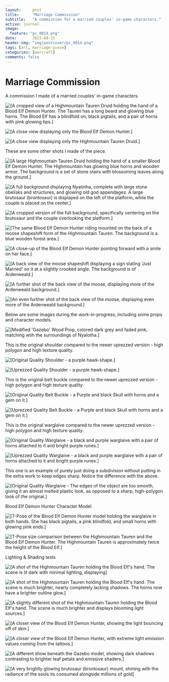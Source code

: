 ```yaml
---
layout:     post
title:      "Marriage Commission"
subtitle:   "A commission for a married couples' in-game characters."
active: journal
image:
  feature: "pc_0014.png"
date:       2023-08-15
header-img: "img/postcover/pc_0014.png"
tags: [art, marriage-piece]
categories: [warcraft]
comments: false
---
```



# Marriage Commission

A commission I made of a married couples' in-game characters.

<img loading="lazy" src="https://kbt.thebottom.net/upload/2024/10/19/20241019165614-890cb0fd.png" alt="[A cropped view of a Highmountain Tauren Druid holding the hand of a Blood Elf Demon Hunter. The Tauren has a long beard and glowing blue horns. The Blood Elf has a blindfold on, black pigtails, and a pair of horns with pink glowing tips.]"/> <!-- Nyalotha 2 -->

<img loading="lazy" src="https://kbt.thebottom.net/upload/2024/10/19/20241019165627-8c4fc124.png" alt="[A close view displaying only the Blood Elf Demon Hunter.]"/> <!-- Nyalotha 4 -->

<img loading="lazy" src="https://kbt.thebottom.net/upload/2024/10/19/20241019165635-0618a13c.png" alt="[A close view displaying only the Highmountain Tauren Druid.]"/> <!-- Nyalotha 5 -->

These are some other shots I made of the piece.

<img loading="lazy" src="https://kbt.thebottom.net/upload/2024/10/19/20241019165606-e0546e2d.png" alt="[A large Highmountain Tauren Druid holding the hand of a smaller Blood Elf Demon Hunter. The Highmountain has glowing blue horns and wooden armor. The background is a set of stone stairs with blossoming leaves along the ground.]"/> <!-- Nyalotha 1 -->

<img loading="lazy" src="https://kbt.thebottom.net/upload/2024/10/19/20241019165620-6b0c9914.png" alt="[A full background displaying Nyalotha, complete with large stone obelisks and structures, and glowing old god appendages. A large brutosaur (brontosaur) is displayed on the left of the platform, while the couple is placed on the center.]"/> <!-- Nyalotha 3 -->

<img loading="lazy" src="https://kbt.thebottom.net/upload/2024/10/19/20241019165531-4a5d8aea.png" alt="[A cropped version of the full background, specifically centering on the brutosaur and the couple overlooking the platform.]"/> <!-- closeup background -->

<img loading="lazy" src="https://kbt.thebottom.net/upload/2024/10/19/20241019165548-a218ff81.png" alt="[The same Blood Elf Demon Hunter riding mounted on the back of a moose shapeshift form of the Highmountain Tauren. The background is a blue wooden forest area.]"/> <!-- Full 2 -->

<img loading="lazy" src="https://kbt.thebottom.net/upload/2024/10/19/20241019165558-8cc6dda3.png" alt="[A close-up of the Blood Elf Demon Hunter pointing forward with a smile on her face.]"/> <!-- Full 4 -->

<img loading="lazy" src="https://kbt.thebottom.net/upload/2024/10/19/20241019165538-1e78e073.png" alt="[A back view of the moose shapeshift displaying a sign stating 'Just Married' on it at a slightly crooked angle. The background is of Ardenweald.]"/> <!-- closeup sign -->

<img loading="lazy" src="https://kbt.thebottom.net/upload/2024/10/19/20241019165554-32c9695e.png" alt="[A further shot of the back view of the moose, displaying more of the Ardenweald background.]"/> <!-- Full 3 -->

<img loading="lazy" src="https://kbt.thebottom.net/upload/2024/10/19/20241019165544-f7ab1445.png" alt="[An even further shot of the back view of the moose, displaying even more of the Ardenweald background.]"/> <!-- Full 1 -->

Below are some images during the work-in-progress, including some props and character models.

<img loading="lazy" src="https://kbt.thebottom.net/upload/2024/10/19/20241019171050-7873bc78.png" alt="[Modified 'Gazebo' Wood Prop, colored dark grey and faded pink, matching wtih the surroundings of Nyalotha.]"/> <!-- wip1 -->

This is the original shoulder compared to the newer uprezzed version - high polygon and high texture quality.

<img loading="lazy" src="https://kbt.thebottom.net/upload/2024/10/19/20241019171052-2a76864c.png" alt="[Original Quality Shoulder - a purple hawk-shape.]"/> <!-- wip2 -->

<img loading="lazy" src="https://kbt.thebottom.net/upload/2024/10/19/20241019171054-31528f6f.png" alt="[Uprezzed Quality Shoulder - a purple hawk-shape.]"/> <!-- wip3 -->

This is the original belt buckle compared to the newer uprezzed version - high polygon and high texture quality.

<img loading="lazy" src="https://kbt.thebottom.net/upload/2024/10/19/20241019171056-6e02395c.png" alt="[Original Quality Belt Buckle - a Purple and black Skull with horns and a gem on it.]"/> <!-- wip4 -->

<img loading="lazy" src="https://kbt.thebottom.net/upload/2024/10/19/20241019171059-e4ab65b2.png" alt="[Uprezzed Quality Belt Buckle - a Purple and black Skull with horns and a gem on it.]"/> <!-- wip5 -->

This is the original warglaive compared to the newer uprezzed version - high polygon and high texture quality.

<img loading="lazy" src="https://kbt.thebottom.net/upload/2024/10/19/20241019171103-fa7b819d.png" alt="[Original Quality Warglaive - a black and purple warglaive with a pair of horns attached to it and bright purple runes.]"/> <!-- wip6 -->

<img loading="lazy" src="https://kbt.thebottom.net/upload/2024/10/19/20241019171101-7bf775b9.png" alt="[Uprezzed Quality Warglaive - a black and purple warglaive with a pair of horns attached to it and bright purple runes.]"/> <!-- wip7 -->

This one is an example of purely just doing a subdivision without putting in the extra work to keep edges sharp. Notice the difference with the above.

<img loading="lazy" src="https://kbt.thebottom.net/upload/2024/10/19/20241019171105-9b20d604.png" alt="[Original Quality Warglaive - The edges of the object are too smooth, giving it an almost melted plastic look, as opposed to a sharp, high-polygon look of the original.]"/> <!-- wip8 -->

Blood Elf Demon Hunter Character Model

<img loading="lazy" src="https://kbt.thebottom.net/upload/2024/10/19/20241019171107-926078ca.png" alt="[T-Pose of the Blood Elf Demon Hunter model holding the warglaive in both hands. She has black pigtails, a pink blindfold, and small horns with glowing pink ends.]"/> <!-- wip9 -->

<img loading="lazy" src="https://kbt.thebottom.net/upload/2024/10/19/20241019171110-b2213653.png" alt="[T-Pose size comparison between the Highmountain Tauren and the Blood Elf Demon Hunter. The Highmountain Tauren is approximately twice the height of the Blood Elf.]"/> <!-- wip10 -->

Lighting & Shading tests

<img loading="lazy" src="https://kbt.thebottom.net/upload/2024/10/19/20241019171116-03ce5197.png" alt="[A shot of the Highmountain Tauren holding the Blood Elf's hand. The scene is lit dark with minimal lighting, displaying]"/> <!-- wip11 -->

<img loading="lazy" src="https://kbt.thebottom.net/upload/2024/10/19/20241019171123-4bfe6a9c.png" alt="[A shot of the Highmountain Tauren holding the Blood Elf's hand. The scene is much brighter, nearly completely lacking shadows. The horns now have a brighter outline glow.]"/> <!-- wip12 -->

<img loading="lazy" src="https://kbt.thebottom.net/upload/2024/10/19/20241019171126-ffed3d82.png" alt="[A slightly different shot of the Highmountain Tauren holding the Blood Elf's hand. The scene is much brighter and displays blooming light sources.]"/> <!-- wip13 -->

<img loading="lazy" src="https://kbt.thebottom.net/upload/2024/10/19/20241019171128-e97bd14f.png" alt="[A closer view of the Blood Elf Demon Hunter, showing the light bouncing off of skin.]"/> <!-- wip14 -->

<img loading="lazy" src="https://kbt.thebottom.net/upload/2024/10/19/20241019171130-19ba3e09.png" alt="[A closer view of the Blood Elf Demon Hunter,  with extreme light emission values coming from the tattoos.]"/> <!-- wip15 -->

<img loading="lazy" src="https://kbt.thebottom.net/upload/2024/10/19/20241019171132-0afafb75.png" alt="[A different show beneath the Gazebo model, showing dark shadows contrasting to brighter leaf petals and emissive shaders.]"/> <!-- wip16 -->

<img loading="lazy" src="https://kbt.thebottom.net/upload/2024/10/19/20241019171134-618ce517.png" alt="[A very brightly glowing brutosaur (brontosaur) mount, shining with the radiance of the souls its consumed alongside millions of gold]"/> <!-- wip17 -->